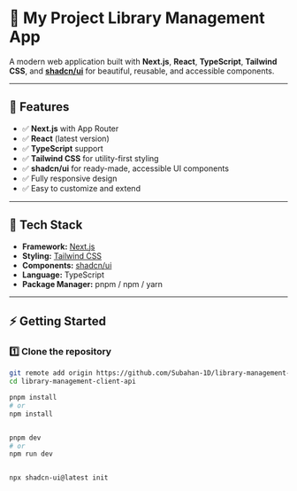 # 🚀 My Project Library Management App

A modern web application built with **Next.js**, **React**, **TypeScript**, **Tailwind CSS**, and **[shadcn/ui](https://ui.shadcn.com/)** for beautiful, reusable, and accessible components.

---

## 📌 Features

- ✅ **Next.js** with App Router
- ✅ **React** (latest version)
- ✅ **TypeScript** support
- ✅ **Tailwind CSS** for utility-first styling
- ✅ **shadcn/ui** for ready-made, accessible UI components
- ✅ Fully responsive design
- ✅ Easy to customize and extend

---

## 📂 Tech Stack

- **Framework:** [Next.js](https://nextjs.org/)
- **Styling:** [Tailwind CSS](https://tailwindcss.com/)
- **Components:** [shadcn/ui](https://ui.shadcn.com/)
- **Language:** TypeScript
- **Package Manager:** pnpm / npm / yarn

---

## ⚡ Getting Started

### 1️⃣ Clone the repository

```bash
git remote add origin https://github.com/Subahan-1D/library-management-client-api.git
cd library-management-client-api

pnpm install
# or
npm install


pnpm dev
# or
npm run dev


npx shadcn-ui@latest init


```
